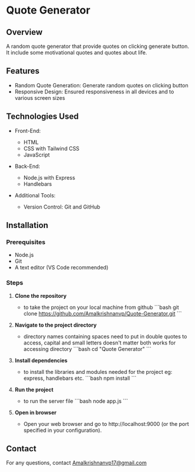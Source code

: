 # Quote Generator

## Overview

A random quote generator that provide quotes on clicking generate button. It include some motivational quotes and quotes about life.

## Features

- Random Quote Generation: Generate random quotes on clicking button
- Responsive Design: Ensured responsiveness in all devices and to various screen sizes

## Technologies Used

- Front-End:

  - HTML
  - CSS with Tailwind CSS
  - JavaScript

- Back-End:

  - Node.js with Express
  - Handlebars

- Additional Tools:

  - Version Control: Git and GitHub

## Installation

### Prerequisites

- Node.js
- Git
- A text editor (VS Code recommended)

### Steps

1. **Clone the repository**

   - to take the project on your local machine from github
     \```bash
     git clone https://github.com/Amalkrishnanvp/Quote-Generator.git
     \```

2. **Navigate to the project directory**

   - directory names containing spaces need to put in double quotes to access, capital and small letters doesn't matter both works for accessing directory
     \```bash
     cd "Quote Generator"
     \```

3. **Install dependencies**

   - to install the libraries and modules needed for the project eg: express, handlebars etc.
     \```bash
     npm install
     \```

4. **Run the project**

   - to run the server file
     \```bash
     node app.js
     \```

5. **Open in browser**

   - Open your web browser and go to http://localhost:9000 (or the port specified in your configuration).

## Contact

For any questions, contact Amalkrishnanvp17@gmail.com
